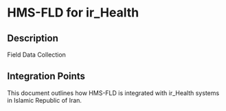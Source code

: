 # HMS-FLD for ir_Health

## Description

Field Data Collection

## Integration Points

This document outlines how HMS-FLD is integrated with ir_Health systems in Islamic Republic of Iran.
